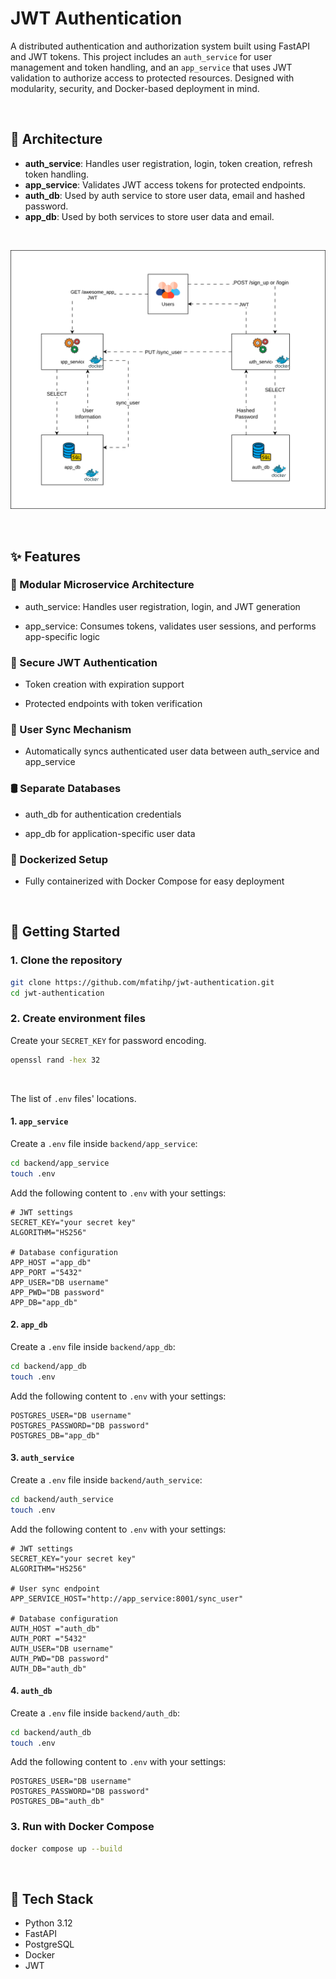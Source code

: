 # JWT Authentication

A distributed authentication and authorization system built using FastAPI and JWT tokens. This project includes an `auth_service` for user management and token handling, and an `app_service` that uses JWT validation to authorize access to protected resources. Designed with modularity, security, and Docker-based deployment in mind.

<br/>

## 🧱 Architecture

- **auth_service**: Handles user registration, login, token creation, refresh token handling.
- **app_service**: Validates JWT access tokens for protected endpoints.
- **auth_db**: Used by auth service to store user data, email and hashed password.
- **app_db**: Used by both services to store user data and email.

<br/>

<p align="center">
<img src="docs/jwt_system.drawio.svg" alt="JWT Auth Flow" width="800"/>
</p>

<br/>

## ✨ Features

### 🧩 Modular Microservice Architecture

- auth_service: Handles user registration, login, and JWT generation

- app_service: Consumes tokens, validates user sessions, and performs app-specific logic

### 🔐 Secure JWT Authentication

- Token creation with expiration support

- Protected endpoints with token verification

### 🔄 User Sync Mechanism

- Automatically syncs authenticated user data between auth_service and app_service

### 🛢️ Separate Databases

- auth_db for authentication credentials

- app_db for application-specific user data

### 🐳 Dockerized Setup

- Fully containerized with Docker Compose for easy deployment




<br/>

## 🚀 Getting Started

### 1. Clone the repository

```bash
git clone https://github.com/mfatihp/jwt-authentication.git
cd jwt-authentication
```

### 2. Create environment files

Create your `SECRET_KEY` for password encoding.

```bash
openssl rand -hex 32
```
<br/>

The list of `.env` files' locations.

#### 1. `app_service`

Create a `.env` file inside `backend/app_service`:

```bash
cd backend/app_service
touch .env
```

Add the following content to `.env` with your settings:

```env
# JWT settings
SECRET_KEY="your secret key"
ALGORITHM="HS256"

# Database configuration
APP_HOST ="app_db"
APP_PORT ="5432"
APP_USER="DB username"
APP_PWD="DB password"
APP_DB="app_db"
```

#### 2. `app_db`

Create a `.env` file inside `backend/app_db`:

```bash
cd backend/app_db
touch .env
```

Add the following content to `.env` with your settings:

```env
POSTGRES_USER="DB username"
POSTGRES_PASSWORD="DB password"
POSTGRES_DB="app_db"
```

#### 3. `auth_service`

Create a `.env` file inside `backend/auth_service`:

```bash
cd backend/auth_service
touch .env
```

Add the following content to `.env` with your settings:

```env
# JWT settings
SECRET_KEY="your secret key"
ALGORITHM="HS256"

# User sync endpoint
APP_SERVICE_HOST="http://app_service:8001/sync_user"

# Database configuration
AUTH_HOST ="auth_db"
AUTH_PORT ="5432"
AUTH_USER="DB username"
AUTH_PWD="DB password"
AUTH_DB="auth_db"
```

#### 4. `auth_db`

Create a `.env` file inside `backend/auth_db`:

```bash
cd backend/auth_db
touch .env
```

Add the following content to `.env` with your settings:

```env
POSTGRES_USER="DB username"
POSTGRES_PASSWORD="DB password"
POSTGRES_DB="auth_db"
```

### 3. Run with Docker Compose

```bash
docker compose up --build
```



<br/>

## 🧪 Tech Stack

- Python 3.12
- FastAPI
- PostgreSQL
- Docker
- JWT 


<br/>

